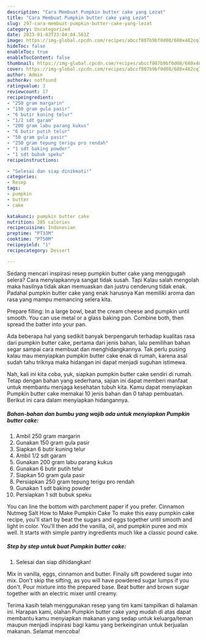 ```yaml
---
description: "Cara Membuat Pumpkin butter cake yang Lezat"
title: "Cara Membuat Pumpkin butter cake yang Lezat"
slug: 297-cara-membuat-pumpkin-butter-cake-yang-lezat
category: Uncategorized
date: 2023-01-03T23:04:04.561Z
image: https://img-global.cpcdn.com/recipes/abccf807b9bf0d08/680x482cq70/pumpkin-butter-cake-foto-resep-utama.jpg
hideToc: false
enableToc: true
enableTocContent: false
thumbnail: https://img-global.cpcdn.com/recipes/abccf807b9bf0d08/680x482cq70/pumpkin-butter-cake-foto-resep-utama.jpg
cover: https://img-global.cpcdn.com/recipes/abccf807b9bf0d08/680x482cq70/pumpkin-butter-cake-foto-resep-utama.jpg
author: Admin
authorAv: notfound
ratingvalue: 3
reviewcount: 17
recipeingredient:
- "250 gram margarin"
- "150 gram gula pasir"
- "6 butir kuning telur"
- "1/2 sdt garam"
- "200 gram labu parang kukus"
- "6 butir putih telur"
- "50 gram gula pasir"
- "250 gram tepung terigu pro rendah"
- "1 sdt baking powder"
- "1 sdt bubuk speku"
recipeinstructions:

- "Selesai dan siap dinikmati!"
categories:
- Resep
tags:
- pumpkin
- butter
- cake

katakunci: pumpkin butter cake 
nutrition: 285 calories
recipecuisine: Indonesian
preptime: "PT33M"
cooktime: "PT50M"
recipeyield: "1"
recipecategory: Dessert

---
```



Sedang mencari inspirasi resep pumpkin butter cake yang menggugah selera? Cara menyiapkannya sangat tidak susah. Tapi Kalau salah mengolah maka hasilnya tidak akan memuaskan dan justru cenderung tidak enak. Padahal pumpkin butter cake yang enak harusnya Kan memiliki aroma dan rasa yang mampu memancing selera kita.


Prepare filling: In a large bowl, beat the cream cheese and pumpkin until smooth. You can use metal or a glass baking pan. Combine both, then spread the batter into your pan.

Ada beberapa hal yang sedikit banyak berpengaruh terhadap kualitas rasa dari pumpkin butter cake, pertama dari jenis bahan, lalu pemilihan bahan segar sampai cara membuat dan menghidangkannya. Tak perlu pusing kalau mau menyiapkan pumpkin butter cake enak di rumah, karena asal sudah tahu triknya maka hidangan ini dapat menjadi suguhan istimewa.


Nah, kali ini kita coba, yuk, siapkan pumpkin butter cake sendiri di rumah. Tetap dengan bahan yang sederhana, sajian ini dapat memberi manfaat untuk membantu menjaga kesehatan tubuh kita. Kamu dapat menyiapkan Pumpkin butter cake memakai 10 jenis bahan dan 0 tahap pembuatan. Berikut ini cara dalam menyiapkan hidangannya.

<!--inarticleads1-->

##### Bahan-bahan dan bumbu yang wajib ada untuk menyiapkan Pumpkin butter cake:

1. Ambil 250 gram margarin
1. Gunakan 150 gram gula pasir
1. Siapkan 6 butir kuning telur
1. Ambil 1/2 sdt garam
1. Gunakan 200 gram labu parang kukus
1. Gunakan 6 butir putih telur
1. Siapkan 50 gram gula pasir
1. Persiapkan 250 gram tepung terigu pro rendah
1. Gunakan 1 sdt baking powder
1. Persiapkan 1 sdt bubuk speku


You can line the bottom with parchment paper if you prefer. Cinnamon Nutmeg Salt How to Make Pumpkin Cake To make this easy pumpkin cake recipe, you&#39;ll start by beat the sugars and eggs together until smooth and light in color. You&#39;ll then add the vanilla, oil, and pumpkin puree and mix well. It starts with simple pantry ingredients much like a classic pound cake. 

<!--inarticleads2-->

##### Step by step untuk buat Pumpkin butter cake:


1. Selesai dan siap dihidangkan!

Mix in vanilla, eggs, cinnamon and butter. Finally sift powdered sugar into mix. Don&#39;t skip the sifting, as you will have powdered sugar lumps if you don&#39;t. Pour mixture into the prepared base. Beat butter and brown sugar together with an electric mixer until creamy. 

Terima kasih telah menggunakan resep yang tim kami tampilkan di halaman ini. Harapan kami, olahan Pumpkin butter cake yang mudah di atas dapat membantu kamu menyiapkan makanan yang sedap untuk keluarga/teman maupun menjadi inspirasi bagi kamu yang berkeinginan untuk berjualan makanan. Selamat mencoba!
